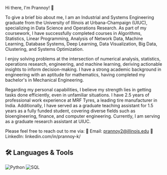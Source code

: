 Hi there, I'm Prannoy! 👋

To give a brief bio about me, I am an Industrial and Systems Engineering graduate from the University of Illinois at Urbana-Champaign (UIUC), specializing in Data Science and Operations Research. As part of my coursework, I have successfully completed courses in Algorithms, Statistics, Linear Programming, Analysis of Network Data, Machine Learning, Database Systems, Deep Learning, Data Visualization, Big Data, Clustering, and Systems Optimization.

I enjoy solving problems at the intersection of numerical analysis, statistics, operations research, engineering, and machine learning, deriving actionable insights to inform decision-making. I have a strong academic background in engineering with an aptitude for mathematics, having completed my bachelor's in Mechanical Engineering.

Regarding my personal capabilities, I believe my strength lies in getting tasks done efficiently, even in unfamiliar situations. I have 2.5 years of professional work experience at MRF Tyres, a leading tire manufacturer in India. Additionally, I have served as a graduate teaching assistant for 1.5 years as a fully funded student, covering diverse fields such as bioengineering, finance, and computer engineering. Currently, I am serving as a graduate research assistant at UIUC.

Please feel free to reach out to me via:
📧 Email: prannoy2@illinois.edu
🔗 LinkedIn: linkedin.com/in/prannoy-k/

## 🛠 Languages & Tools  
![Python](https://img.shields.io/badge/Python-3776AB?style=for-the-badge&logo=python&logoColor=white)
![SQL](https://img.shields.io/badge/SQL-CC2927?style=for-the-badge&logo=postgresql&logoColor=white)

<!--
**Prannoy-Kathiresan/Prannoy-Kathiresan** is a ✨ _special_ ✨ repository because its `README.md` (this file) appears on your GitHub profile.

Here are some ideas to get you started:

- 🔭 I’m currently working on ...
- 🌱 I’m currently learning ...
- 👯 I’m looking to collaborate on ...
- 🤔 I’m looking for help with ...
- 💬 Ask me about ...
- 📫 How to reach me: ...
- 😄 Pronouns: ...
- ⚡ Fun fact: ...
-->
